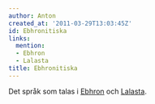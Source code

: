 ```yaml
---
author: Anton
created_at: '2011-03-29T13:03:45Z'
id: Ebhronitiska
links:
  mention:
  - Ebhron
  - Lalasta
title: Ebhronitiska
---
```


Det språk som talas i [Ebhron] och [Lalasta].

  [Ebhron]: Ebhron
  [Lalasta]: Lalasta
